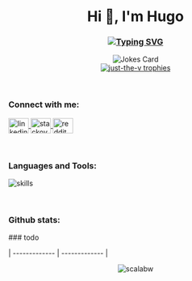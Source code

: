 <h1 align="center">Hi 👋, I'm Hugo</h1>
<h3 align="center"><a href="https://git.io/typing-svg"><img src="https://readme-typing-svg.herokuapp.com?font=Fira+Code&pause=1000&center=true&width=435&lines=Software+Engineer" alt="Typing SVG" /></a></h3>

<div align="center">
<img src="https://readme-jokes.vercel.app/api?hideBorder&bgColor=%2f343f" alt="Jokes Card" />
</div>
<div align="center">
  <a href="https://github.com/ryo-ma/github-profile-trophy">
    <img src="https://github-profile-trophy.vercel.app/?username=just-the-v&theme=nord&no-frame=true" alt="just-the-v trophies" />
  </a> 
</div>

&nbsp;

<h3 align="left">Connect with me:</h3>
<div align="left">
  <a href="https://linkedin.com/in/hugo-vast" target="blank">
    <img align="center" src="./linkedin-icon" alt="linkedin icon" height="30" width="40" />
  </a>
  <a href="https://stackoverflow.com/users/10967401" target="blank">
    <img align="center" src="./stackoverlfow-icon" alt="stackoverflow icon" height="30" width="40" />
  </a>
  <a href="https://www.reddit.com/user/Just_The_V" target="blank">
    <img align="center" src="./reddit-icon" alt="reddit icon" height="30" width="40" />
  </a>
  </div>

&nbsp;

<h3 align="left">Languages and Tools:</h3>
<div align="left">
  <img align="center" src="https://skillicons.dev/icons?i=ruby,rails,redis,bots,docker,heroku,firebase,gcp,git,github,gitlab,mysql,postgres,sqlite,postman,stackoverflow,discord,solidity,bash,c,vue,vite,react,tailwind,html,js,css&theme=dark" alt="skills" /> 
</div>

&nbsp;

<h3 align="left">Github stats:</h3>
### todo

| ------------- | ------------- |

<div align="center"> <img align="center" src="https://github-readme-streak-stats.herokuapp.com/?user=just-the-v&theme=nord&hide_border=true&" alt="scalabw"/></div>

&nbsp;

